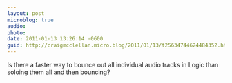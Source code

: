 ```yaml
---
layout: post
microblog: true
audio: 
photo: 
date: 2011-01-13 13:26:14 -0600
guid: http://craigmcclellan.micro.blog/2011/01/13/t25634744624484352.html
---
```

Is there a faster way to bounce out all individual audio tracks in Logic than soloing them all and then bouncing?
